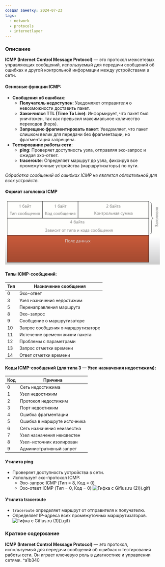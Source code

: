 ```yaml
---
создал заметку: 2024-07-23
tags:
  - network
  - protocols
  - internetlayer
---
```

### Описание

**ICMP (Internet Control Message Protocol)** — это протокол межсетевых управляющих сообщений, используемый для передачи сообщений об ошибках и другой контрольной информации между устройствами в сети.

#### Основные функции ICMP:
- **Сообщения об ошибках**:
    - **Получатель недоступен**: Уведомляет отправителя о невозможности доставить пакет.
    - **Закончился TTL (Time To Live)**: Информирует, что пакет был уничтожен, так как превысил максимальное количество переходов (hops).
    - **Запрещено фрагментировать пакет**: Уведомляет, что пакет слишком велик для передачи без фрагментации, но фрагментация запрещена.
- **Тестирование работы сети**:
    - **ping**: Проверяет доступность узла, отправляя эхо-запрос и ожидая эхо-ответ.
    - **traceroute**: Определяет маршрут до узла, фиксируя все промежуточные устройства (маршрутизаторы) по пути.

_Обработка сообщений об ошибках ICMP не является обязательной для всех устройств._

#### Формат заголовка ICMP

![Pasted image 20240723222559](../../../../Cache/Pasted%20image%2020240723222559.png)

#### Типы ICMP-сообщений:

|Тип|Назначение сообщения|
|---|---|
|0|Эхо-ответ|
|3|Узел назначения недостижим|
|5|Перенаправления маршрута|
|8|Эхо-запрос|
|9|Сообщение о маршрутизаторе|
|10|Запрос сообщения о маршрутизаторе|
|11|Истечение времени жизни пакета|
|12|Проблемы с параметрами|
|13|Запрос отметки времени|
|14|Ответ отметки времени|

#### Коды ICMP-сообщений (для типа 3 — Узел назначения недостижим):

|Код|Причина|
|---|---|
|0|Сеть недостижима|
|1|Узел недостижим|
|2|Протокол недостижим|
|3|Порт недостижим|
|4|Ошибка фрагментации|
|5|Ошибка в маршруте источника|
|6|Сеть назначения неизвестна|
|7|Узел назначения неизвестен|
|8|Узел-источник изолирован|
|9|Административный запрет|

#### Утилита ping
- Проверяет доступность устройства в сети.
- Использует эхо-протокол ICMP:
    - Эхо-запрос ICMP (Тип = 8, Код = 0)
    - Эхо-ответ ICMP (Тип = 0, Код = 0) ![Гифка с Gifius.ru (2)](2))).gif)

#### Утилита traceroute
- `traceroute` определяет маршрут от отправителя к получателю.
- Определяет IP-адреса всех промежуточных маршрутизаторов. ![Гифка с Gifius.ru (3)](3))).gif)

### Краткое содержание

**ICMP (Internet Control Message Protocol)** — это протокол, используемый для передачи сообщений об ошибках и тестирования работы сети. Он играет ключевую роль в диагностике и управлении сетями. ^a1b340